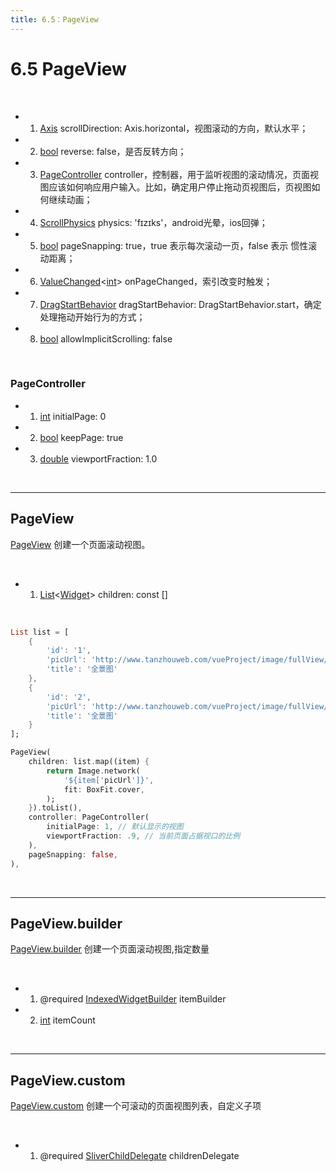```yaml
---
title: 6.5：PageView
---
```


# 6.5 PageView

<br>

*   1.   [Axis](https://api.flutter.dev/flutter/painting/Axis-class.html) scrollDirection: Axis.horizontal，视图滚动的方向，默认水平；

*   2.   [bool](https://api.flutter.dev/flutter/dart-core/bool-class.html) reverse: false，是否反转方向；

*   3.   [PageController](https://api.flutter.dev/flutter/widgets/PageController-class.html) controller，控制器，用于监听视图的滚动情况，页面视图应该如何响应用户输入。比如，确定用户停止拖动页视图后，页视图如何继续动画；

*   4.   [ScrollPhysics](https://api.flutter.dev/flutter/widgets/ScrollPhysics-class.html) physics: 'fɪzɪks'，android光晕，ios回弹；

*   5.   [bool](https://api.flutter.dev/flutter/dart-core/bool-class.html) pageSnapping: true，true 表示每次滚动一页，false 表示 惯性滚动距离；

*   6.   [ValueChanged](https://api.flutter.dev/flutter/foundation/ValueChanged.html)\<[int](https://api.flutter.dev/flutter/dart-core/int-class.html)\> onPageChanged，索引改变时触发；

*   7.   [DragStartBehavior](https://api.flutter.dev/flutter/gestures/DragStartBehavior-class.html) dragStartBehavior: DragStartBehavior.start，确定处理拖动开始行为的方式；

*   8.   [bool](https://api.flutter.dev/flutter/dart-core/bool-class.html) allowImplicitScrolling: false

<br>

### PageController

*   1.   [int](https://api.flutter.dev/flutter/dart-core/int-class.html) initialPage: 0

*   2.   [bool](https://api.flutter.dev/flutter/dart-core/bool-class.html) keepPage: true

*   3.   [double](https://api.flutter.dev/flutter/dart-core/double-class.html) viewportFraction: 1.0

<br>

---

## PageView

[PageView](https://api.flutter.dev/flutter/widgets/PageView-class.html) 创建一个页面滚动视图。

<br>

*   1.    [List](https://api.flutter.dev/flutter/dart-core/List-class.html)\<[Widget](https://api.flutter.dev/flutter/widgets/Widget-class.html)\> children: const []

<br>

```dart
List list = [
    {
        'id': '1',
        'picUrl': 'http://www.tanzhouweb.com/vueProject/image/fullView/8.jpg',
        'title': '全景图'
    },
    {
        'id': '2',
        'picUrl': 'http://www.tanzhouweb.com/vueProject/image/fullView/10.jpg',
        'title': '全景图'
    }
];
```

```dart
PageView(
    children: list.map((item) {
        return Image.network(
            '${item['picUrl']}',
            fit: BoxFit.cover,
        );
    }).toList(),
    controller: PageController(
        initialPage: 1, // 默认显示的视图
        viewportFraction: .9, // 当前页面占据视口的比例
    ),
    pageSnapping: false,
),
```

<br>

---

## PageView.builder

[PageView.builder](https://api.flutter.dev/flutter/widgets/PageView/PageView.builder.html) 创建一个页面滚动视图,指定数量

<br>

*   1.   @required [IndexedWidgetBuilder](https://api.flutter.dev/flutter/widgets/IndexedWidgetBuilder.html) itemBuilder

*   2.   [int](https://api.flutter.dev/flutter/dart-core/int-class.html) itemCount

<br>

---

## PageView.custom

[PageView.custom](https://api.flutter.dev/flutter/widgets/PageView/PageView.custom.html) 创建一个可滚动的页面视图列表，自定义子项

<br>

*   1.   @required [SliverChildDelegate](https://api.flutter.dev/flutter/widgets/SliverChildDelegate-class.html) childrenDelegate

<br>

